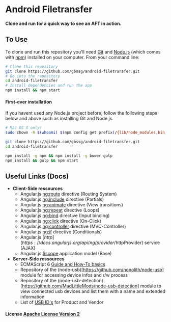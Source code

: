 # Android Filetransfer

**Clone and run for a quick way to see an AFT in action.**

## To Use

To clone and run this repository you'll need [Git](https://git-scm.com) and [Node.js](https://nodejs.org/en/download/) (which comes with [npm](http://npmjs.com)) installed on your computer. From your command line:

```bash
# Clone this repository
git clone https://github.com/gbssg/android-filetransfer.git
# Go into the repository
cd android-filetransfer
# Install dependencies and run the app
npm install && npm start
```

#### First-ever installation

If you havent used any Node.js project before, follow the following steps below and above such as installing
Git and Node.js.

```bash
# Mac OS X only!
sudo chown -R $(whoami) $(npm config get prefix)/{lib/node_modules,bin,share}

git clone https://github.com/gbssg/android-filetransfer.git
cd android-filetransfer

npm install -g npm && npm install -g bower gulp
npm install && gulp && npm start
```

## Useful Links (Docs)

* **Client-Side ressources**
    * Angular.js [ng:route](https://docs.angularjs.org/api/ngRoute) directive (Routing System)
    * Angular.js [ng:include](https://docs.angularjs.org/api/ng/directive/ngInclude) directive (Partials)
    * Angular.js [ng:animate](https://docs.angularjs.org/api/ngAnimate) directive (View transitions)
    * Angular.js [ng:repeat](https://docs.angularjs.org/api/ng/directive/ngRepeat) directive (Loops)
    * Angular.js [ng:bind](https://docs.angularjs.org/api/ng/directive/ngBind) directive (Input binding)
    * Angular.js [ng:click](https://docs.angularjs.org/api/ng/directive/ngClick) directive (On-Click)
    * Angular.js [ng:controller](https://docs.angularjs.org/api/ng/directive/ngController) directive (MVC-Controller)
    * Angular.js [ng:if](https://docs.angularjs.org/api/ng/directive/ngIf) directive (Conditionals)
    * Angular.js [$http](https://docs.angularjs.org/api/ng/provider/$httpProvider) service (AJAX)
    * Angular.js [$scope](https://docs.angularjs.org/guide/scope) application model (Base)
* **Server-Side ressources**
    * ECMAScript 6 [Guide and How-To basics](http://www.2ality.com/2015/08/getting-started-es6.html)
    * Repository of the (node-usb)[https://github.com/nonolith/node-usb] module for accessing device infos and r/w process
    * Repository of the (node-usb-detection)[https://github.com/MadLittleMods/node-usb-detection] module to view connected usb devices and list them with a name and extended information
    * List of [USB ID's](http://www.linux-usb.org/usb.ids) for Product and Vendor

#### License [Apache License Version 2](LICENSE)
